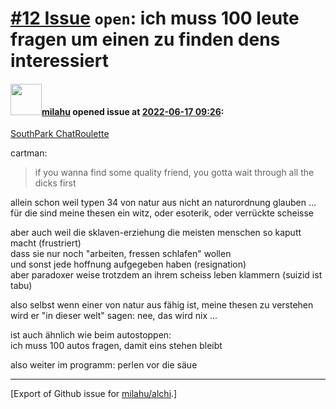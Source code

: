 [\#12 Issue](https://github.com/milahu/alchi/issues/12) `open`: ich muss 100 leute fragen um einen zu finden dens interessiert
==============================================================================================================================

#### <img src="https://avatars.githubusercontent.com/u/12958815?v=4" width="50">[milahu](https://github.com/milahu) opened issue at [2022-06-17 09:26](https://github.com/milahu/alchi/issues/12):

[SouthPark ChatRoulette](https://www.youtube.com/watch?v=RZLDAVNTBBs)

cartman:

> if you wanna find some quality friend, you gotta wait through all the
> dicks first

allein schon weil typen 34 von natur aus nicht an naturordnung glauben
...  
für die sind meine thesen ein witz, oder esoterik, oder verrückte
scheisse

aber auch weil die sklaven-erziehung die meisten menschen so kaputt
macht (frustriert)  
dass sie nur noch "arbeiten, fressen schlafen" wollen  
und sonst jede hoffnung aufgegeben haben (resignation)  
aber paradoxer weise trotzdem an ihrem scheiss leben klammern (suizid
ist tabu)

also selbst wenn einer von natur aus fähig ist, meine thesen zu
verstehen  
wird er "in dieser welt" sagen: nee, das wird nix ...

ist auch ähnlich wie beim autostoppen:  
ich muss 100 autos fragen, damit eins stehen bleibt

also weiter im programm: perlen vor die säue

------------------------------------------------------------------------

\[Export of Github issue for
[milahu/alchi](https://github.com/milahu/alchi).\]
